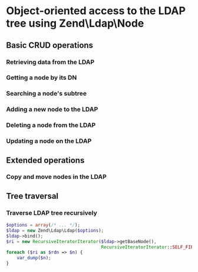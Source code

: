 # Object-oriented access to the LDAP tree using Zend\\Ldap\\Node

## Basic CRUD operations

### Retrieving data from the LDAP

### Getting a node by its DN

### Searching a node's subtree

### Adding a new node to the LDAP

### Deleting a node from the LDAP

### Updating a node on the LDAP

## Extended operations

### Copy and move nodes in the LDAP

## Tree traversal

### Traverse LDAP tree recursively

```php
$options = array(/* ... */);
$ldap = new Zend\Ldap\Ldap($options);
$ldap->bind();
$ri = new RecursiveIteratorIterator($ldap->getBaseNode(),
                                    RecursiveIteratorIterator::SELF_FIRST);
foreach ($ri as $rdn => $n) {
    var_dump($n);
}
```
